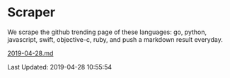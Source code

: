 # Scraper

We scrape the github trending page of these languages: go, python, javascript, swift, objective-c, ruby, and push a markdown result everyday.

[2019-04-28.md](https://github.com/henson/Scraper/blob/master/2019-04-28.md)

Last Updated: 2019-04-28 10:55:54